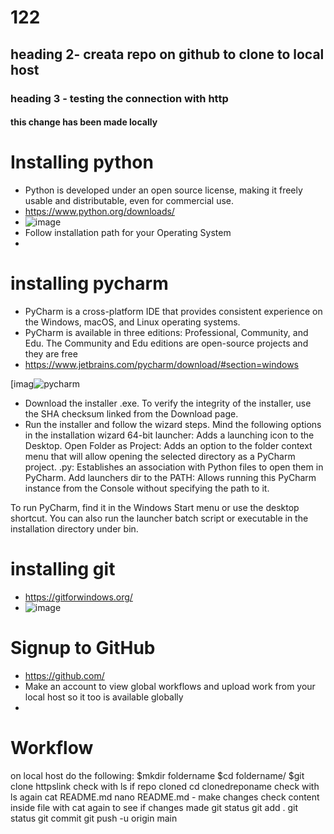 # 122

## heading 2- creata repo on github to clone to local host 
### heading 3 - testing the connection with http 

#### this change has been made locally 

# Installing python
- Python is developed under an open source license, making it freely usable and distributable, even for commercial use. 
- https://www.python.org/downloads/
- ![image](https://user-images.githubusercontent.com/104793540/181721132-100b0042-ca03-4eb5-9ad5-5b9015ea2dc5.png)
- Follow installation path for your Operating System 
- 
# installing pycharm 
- PyCharm is a cross-platform IDE that provides consistent experience on the Windows, macOS, and Linux operating systems.
- PyCharm is available in three editions: Professional, Community, and Edu. The Community and Edu editions are open-source projects and they are free
- https://www.jetbrains.com/pycharm/download/#section=windows

[imag![pycharm](https://user-images.githubusercontent.com/104793540/181718158-d1351e9d-4441-4d0c-bc78-45709012c1a8.PNG)



- Download the installer .exe.
  To verify the integrity of the installer, use the SHA checksum linked from the Download page.
- Run the installer and follow the wizard steps.
    Mind the following options in the installation wizard
    64-bit launcher: Adds a launching icon to the Desktop.
    Open Folder as Project: Adds an option to the folder context menu that will allow opening the selected directory as a PyCharm project.
    .py: Establishes an association with Python files to open them in PyCharm.
    Add launchers dir to the PATH: Allows running this PyCharm instance from the Console without specifying the path to it.

To run PyCharm, find it in the Windows Start menu or use the desktop shortcut. You can also run the launcher batch script or executable in the installation directory under bin.


# installing git
- https://gitforwindows.org/
- ![image](https://user-images.githubusercontent.com/104793540/181721257-83018457-2540-4e03-a9fa-6997748f80fc.png)


# Signup to GitHub 
- https://github.com/
- Make an account to view global workflows and upload work from your local host so it too is available globally 
- 

# Workflow 
on local host do the following:
$mkdir foldername
$cd foldername/
$git clone httpslink
check with ls if repo cloned
cd clonedreponame
check with ls again 
cat README.md
nano README.md - make changes 
check content inside file with cat again to see if changes made 
git status 
git add .
git status 
git commit 
git push -u origin main 
